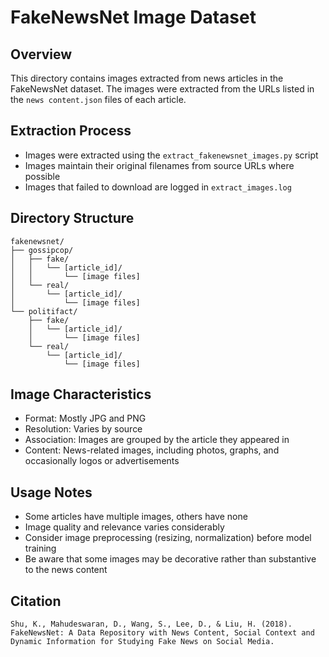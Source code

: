 # FakeNewsNet Image Dataset

## Overview
This directory contains images extracted from news articles in the FakeNewsNet dataset. The images were extracted from the URLs listed in the `news content.json` files of each article.

## Extraction Process
- Images were extracted using the `extract_fakenewsnet_images.py` script
- Images maintain their original filenames from source URLs where possible
- Images that failed to download are logged in `extract_images.log`

## Directory Structure
```
fakenewsnet/
├── gossipcop/
│   ├── fake/
│   │   └── [article_id]/
│   │       └── [image files]
│   └── real/
│       └── [article_id]/
│           └── [image files]
└── politifact/
    ├── fake/
    │   └── [article_id]/
    │       └── [image files]
    └── real/
        └── [article_id]/
            └── [image files]
```

## Image Characteristics
- Format: Mostly JPG and PNG
- Resolution: Varies by source
- Association: Images are grouped by the article they appeared in
- Content: News-related images, including photos, graphs, and occasionally logos or advertisements

## Usage Notes
- Some articles have multiple images, others have none
- Image quality and relevance varies considerably
- Consider image preprocessing (resizing, normalization) before model training
- Be aware that some images may be decorative rather than substantive to the news content

## Citation
```
Shu, K., Mahudeswaran, D., Wang, S., Lee, D., & Liu, H. (2018). 
FakeNewsNet: A Data Repository with News Content, Social Context and 
Dynamic Information for Studying Fake News on Social Media.
```